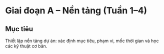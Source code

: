 # Giai đoạn A – Nền tảng (Tuần 1–4)

## Mục tiêu

Thiết lập nền tảng dự án: xác định mục tiêu, phạm vi, mốc thời gian và học các kỹ thuật cơ bản.